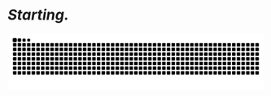 <h1><em>Starting.</em></h1>

![Snake animation](https://github.com/c4rlosdaniel/c4rlosdaniel/blob/output/github-contribution-grid-snake.svg)
